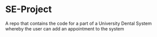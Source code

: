 # SE-Project
A repo that contains the code for a part of a University Dental System whereby the user can add an appointment to the system
